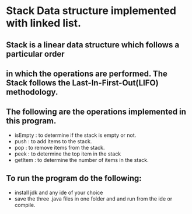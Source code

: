 # Stack Data structure implemented with linked list.
## Stack is a linear data structure which follows a particular order
## in which the operations are performed. The Stack follows the Last-In-First-Out(LIFO) methodology. 

## The following are the operations implemented in this program.
- isEmpty : to determine if the stack is empty or not.
- push : to add items to the stack.
- pop : to remove items from the stack.
- peek : to determine the top item in the stack
- getItem : to determine the number of items in the stack.

## To run the program do the following:
- install jdk and any ide of your choice
- save the three .java files in one folder and and run from the ide or compile. 